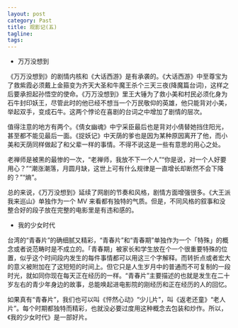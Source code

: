 ```yaml
---
layout: post
category: Past
title: 观影记(五)
tagline:
tags: 
---
```


*  万万没想到

《万万没想到》的剧情内核和《大话西游》是有承袭的。《大话西游》中至尊宝为了救紫霞必须戴上金箍变为齐天大圣和牛魔王杀个三天三夜(降魔篇台词)，这样之后要承担起孙悟空的使命。《万万没想到》里王大锤为了救小美和村民必须化身为石牛封印妖王，尽管此时的他已经不想当一个万民敬仰的英雄，他只能背对小美，举起双手，变成石牛。这两个悖论在喜剧的台词之中增加了剧情的层次。

值得注意的地方有两个。《倩女幽魂》中宁采臣最后也是背对小倩替她挡住阳光，甚至都不能见最后一面。《捉妖记》中天荫的爹也是因为某种原因离开了他，而小美和天荫同样做起了和父辈一样的事情。不得不说这是一些有意思的用心之处。

老禅师是被黑的最惨的一次，“老禅师，我放不下一个人”“你是说，对一个人好要用心？”“潮涨潮落，月圆月缺，这世上可有什么规律是一直增长却断然不会下降的？”“熵”。

总的来说，《万万没想到》延续了网剧的节奏和风格，剧情方面增强很多。《大王派我来巡山》单独作为一个 MV 来看都有独特的气质。但是，不同风格的叙事和没整合好的段子放在完整的电影里是有违和感的。

*  我的少女时代

台湾的“青春片”的确细腻又精彩，“青春片”和“青春期”单独作为一个「特殊」的概念或者说范畴时是不成立的。「青春期」被家长和学生放在个一个很重要特殊的位置，似乎这个时间段内发生的每件事情都可以用这三个字解释。而转折点或者宏大的意义被附加在了这短短的时间上。但它只是人生岁月中的普通而不可复制的一段时光，就如同你现在每天正在经历的一样。“青春片”主要描述的也就是发生在二十岁左右的青少年身边的故事，总能唤起进电影院的刚经历和正在经历的人的回忆。

如果真有“青春片”，我们也可以叫《怦然心动》“少儿片”，叫《返老还童》“老人片”。每个时期都独特而精彩，也就没必要过度用这种概念去包装和炒作。所以，《我的少女时代》是一部好片。

